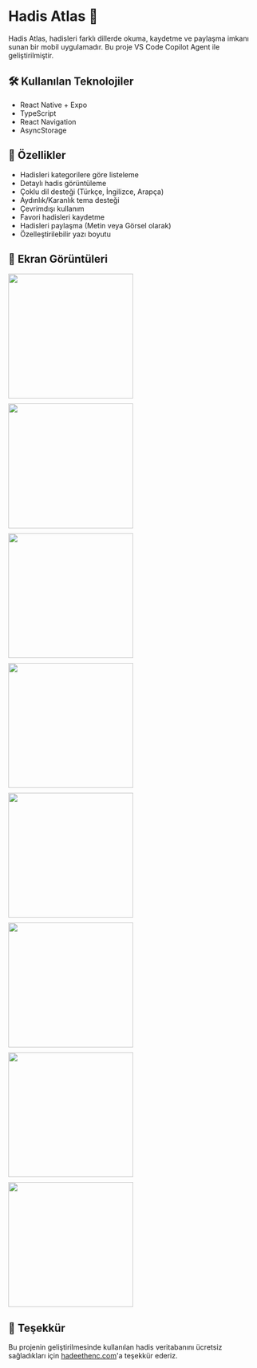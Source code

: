 # Hadis Atlas 📱

Hadis Atlas, hadisleri farklı dillerde okuma, kaydetme ve paylaşma imkanı sunan bir mobil uygulamadır. Bu proje VS Code Copilot Agent ile geliştirilmiştir.

## 🛠️ Kullanılan Teknolojiler

- React Native + Expo
- TypeScript
- React Navigation
- AsyncStorage

## 📱 Özellikler

- Hadisleri kategorilere göre listeleme
- Detaylı hadis görüntüleme
- Çoklu dil desteği (Türkçe, İngilizce, Arapça)
- Aydınlık/Karanlık tema desteği
- Çevrimdışı kullanım
- Favori hadisleri kaydetme
- Hadisleri paylaşma (Metin veya Görsel olarak)
- Özelleştirilebilir yazı boyutu

## 📸 Ekran Görüntüleri

<div style="display: flex; flex-wrap: wrap; gap: 10px;">
  <img src="./readme-images/1.jpg" width="250" />
  <img src="./readme-images/2.jpg" width="250" />
  <img src="./readme-images/3.jpg" width="250" />
  <img src="./readme-images/4.jpg" width="250" />
  <img src="./readme-images/5.jpg" width="250" />
  <img src="./readme-images/6.jpg" width="250" />
  <img src="./readme-images/7.jpg" width="250" />
  <img src="./readme-images/8.jpg" width="250" />
</div>

## 🙏 Teşekkür

Bu projenin geliştirilmesinde kullanılan hadis veritabanını ücretsiz sağladıkları için [hadeethenc.com](https://hadeethenc.com)'a teşekkür ederiz.
